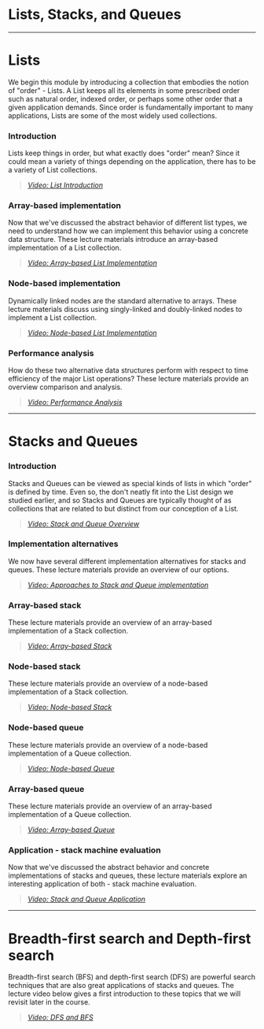 
# Lists, Stacks, and Queues


---

# Lists

We begin this module by introducing a collection that embodies the notion of "order" - Lists. A List keeps all its elements in some prescribed order such as natural order, indexed order, or perhaps some other order that a given application demands. Since order is fundamentally important to many applications, Lists are some of the most widely used collections.


### Introduction

Lists keep things in order, but what exactly does "order" mean? Since it could mean a variety of things depending on the application, there has to be a variety of List collections.

>[*Video: List Introduction*](https://auburn.hosted.panopto.com/Panopto/Pages/Viewer.aspx?id=5250ac68-af50-46cd-a2ad-acc0014da066)


### Array-based implementation

Now that we've discussed the abstract behavior of different list types, we need to understand how we can implement this behavior using a concrete data structure. These lecture materials introduce an array-based implementation of a List collection.

>[*Video: Array-based List Implementation*](https://auburn.hosted.panopto.com/Panopto/Pages/Viewer.aspx?id=da38ce35-8708-452f-8349-acc0014da0dc)


### Node-based implementation

Dynamically linked nodes are the standard alternative to arrays. These lecture materials discuss using singly-linked and doubly-linked nodes to implement a List collection.

>[*Video: Node-based List Implementation*](https://auburn.hosted.panopto.com/Panopto/Pages/Viewer.aspx?id=adb6345c-925e-4ff0-b5fe-acc0014da10c)


### Performance analysis

How do these two alternative data structures perform with respect to time efficiency of the major List operations? These lecture materials provide an overview comparison and analysis.

>[*Video: Performance Analysis*](https://auburn.hosted.panopto.com/Panopto/Pages/Viewer.aspx?id=ef38ca08-5060-48cd-a45e-acc0014da091)



---

# Stacks and Queues

### Introduction

Stacks and Queues can be viewed as special kinds of lists in which "order" is defined by time. Even so, the don't neatly fit into the List design we studied earlier, and so Stacks and Queues are typically thought of as collections that are related to but distinct from our conception of a List.

>[*Video: Stack and Queue Overview*](https://auburn.hosted.panopto.com/Panopto/Pages/Viewer.aspx?id=3b79d92f-0656-4e89-b136-acc0014da8fb)


### Implementation alternatives

We now have several different implementation alternatives for stacks and queues. These lecture materials provide an overview of our options.

>[*Video: Approaches to Stack and Queue implementation*](https://auburn.hosted.panopto.com/Panopto/Pages/Viewer.aspx?id=e6e608b1-f9e4-45c4-a6db-acc0014db08f)


### Array-based stack

These lecture materials provide an overview of an array-based implementation of a Stack collection.

>[*Video: Array-based Stack*](https://auburn.hosted.panopto.com/Panopto/Pages/Viewer.aspx?id=48b706ad-10ed-454c-a683-acc0014dba3c)


### Node-based stack

These lecture materials provide an overview of a node-based implementation of a Stack collection.

>[*Video: Node-based Stack*](https://auburn.hosted.panopto.com/Panopto/Pages/Viewer.aspx?id=8251ce34-be01-49f8-86d1-acc0014dc271)


### Node-based queue

These lecture materials provide an overview of a node-based implementation of a Queue collection.

>[*Video: Node-based Queue*](https://auburn.hosted.panopto.com/Panopto/Pages/Viewer.aspx?id=db1f97b3-4cb7-44c1-87f5-acc0014dc946)


### Array-based queue

These lecture materials provide an overview of an array-based implementation of a Queue collection.

>[*Video: Array-based Queue*](https://auburn.hosted.panopto.com/Panopto/Pages/Viewer.aspx?id=5984e586-8da7-454e-919e-acc0014dcd8e)


### Application - stack machine evaluation

Now that we've discussed the abstract behavior and concrete implementations of stacks and queues, these lecture materials explore an interesting application of both - stack machine evaluation.

>[*Video: Stack and Queue Application*](https://auburn.hosted.panopto.com/Panopto/Pages/Viewer.aspx?id=02af2773-1478-4484-9775-acc0014dd261)



---

# Breadth-first search and Depth-first search

Breadth-first search (BFS) and depth-first search (DFS) are powerful search techniques that are also great applications of stacks and queues. The lecture video below gives a first introduction to these topics that we will revisit later in the course.

>[*Video: DFS and BFS*](https://auburn.hosted.panopto.com/Panopto/Pages/Viewer.aspx?id=46e40710-0ae9-4048-a59a-acc0014dd2f6)

